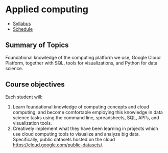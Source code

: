 Applied computing
====

* [Syllabus](./syllabus.md)
* [Schedule](./schedule.md)

## Summary of Topics
Foundational knowledge of the computing platform we use, Google Cloud Platform, together with SQL, tools for visualizations, and Python for data science.

## Course objectives 
Each student will: 
1. Learn foundational knowledge of computing concepts and cloud computing, and become comfortable employing this knowledge in data science tasks using the command line, spreadsheets, SQL, API’s, and visualization tools.
2. Creatively implement what they have been learning in projects which use cloud computing tools to visualize and analyze big data. Specifically, public datasets hosted on the cloud https://cloud.google.com/public-datasets/.
